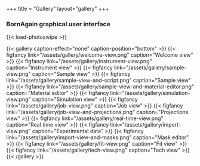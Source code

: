 +++
title = "Gallery"
layout="gallery"
+++

### BornAgain graphical user interface

{{< load-photoswipe >}}

{{< gallery caption-effect="none" caption-position="bottom" >}}
{{< figfancy link="/assets/gallery/welcome-view.png" caption="Welcome view" >}}
{{< figfancy link="/assets/gallery/instrument-view.png" caption="Instrument view" >}}
{{< figfancy link="/assets/gallery/sample-view.png" caption="Sample view" >}}
{{< figfancy link="/assets/gallery/sample-view-and-script.png" caption="Sample view" >}}
{{< figfancy link="/assets/gallery/sample-view-and-material-editor.png" caption="Material editor" >}}
{{< figfancy link="/assets/gallery/simulation-view.png" caption="Simulation view" >}}
{{< figfancy link="/assets/gallery/job-view.png" caption="Job view" >}}
{{< figfancy link="/assets/gallery/job-view-and-projections.png" caption="Projections view" >}}
{{< figfancy link="/assets/gallery/real-time-view.png" caption="Real time view" >}}
{{< figfancy link="/assets/gallery/import-view.png" caption="Experimental data" >}}
{{< figfancy link="/assets/gallery/import-view-and-masks.png" caption="Mask editor" >}}
{{< figfancy link="/assets/gallery/fit-view.png" caption="Fit view" >}}
{{< figfancy link="/assets/gallery/tech-view.png" caption="Tech view" >}}
{{< /gallery >}}

